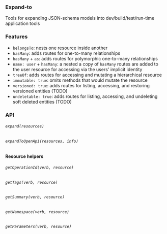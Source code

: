 ### Expand-to

Tools for expanding JSON-schema models into dev/build/test/run-time application tools

### Features

* `belongsTo`: nests one resource inside another
* `hasMany`: adds routes for one-to-many relationships
* `hasMany` + `as`: adds routes for polymorphic one-to-many relationships
* `name: user` + `hasMany`: a nested a copy of `hasMany` routes are added to the user resource for accessing via the users' implicit identity
* `treeOf`: adds routes for accessing and mutating a hierarchical resource
* `immutable: true`: omits methods that would mutate the resource
* `versioned: true`: adds routes for listing, accessing, and restoring versioned entities (TODO)
* `undeletable: true`: adds routes for listing, accessing, and undeleting soft deleted entities (TODO)

### API

###### `expand(resources)`
###### `expandToOpenApi(resources, info)`

#### Resource helpers

###### `getOperationId(verb, resource)`
###### `getTags(verb, resource)`
###### `getSummary(verb, resource)`
###### `getNamespace(verb, resource)`
###### `getParameters(verb, resource)`
